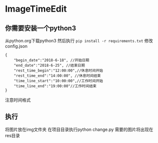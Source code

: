 # ImageTimeEdit



## 你需要安装一个python3 

从python.org下载python3 然后执行 `pip install -r requirements.txt`
修改config.json

```
{
    "begin_date":"2018-6-18", //开始日期
    "end_date":"2018-6-25", //结束日期
    "rest_time_begin":"12:00:00",//休息时间开始
    "rest_time_end":"14:00:00", //休息时间结束
    "time_line_start":"10:00:00",//工作时间开始
    "time_line_end":"19:00:00"//工作时间结束
}
```
注意时间格式

## 执行

将图片放在img文件夹
在项目目录执行python change.py
需要的图片将出现在res目录
